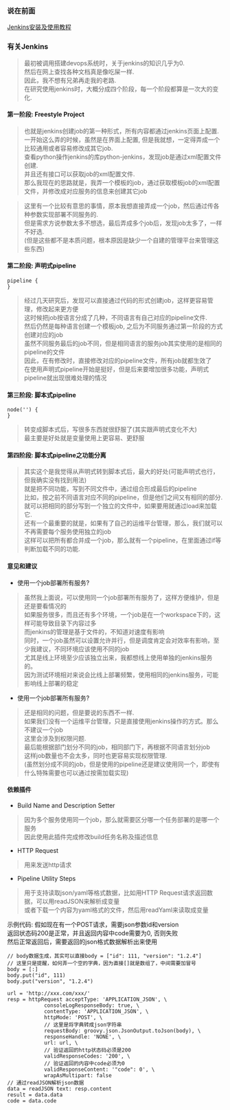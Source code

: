 ### 说在前面
[Jenkins安装及使用教程](https://my.oschina.net/bxxfighting/blog/3122435)  

### 有关Jenkins
> 最初被调用搭建devops系统时，关于jenkins的知识几乎为0.  
> 然后在网上查找各种文档真是像吃屎一样.  
> 因此，我不想有兄弟再走我的老路.  
> 在研究使用jenkins时，大概分成四个阶段，每一个阶段都算是一次大的变化.  

#### 第一阶段: Freestyle Project
> 也就是jenkins创建job的第一种形式，所有内容都通过jenkins页面上配置.  
> 一开始这么弄的时候，虽然是在界面上配置, 但是我就想，一定得弄成一个比较通用或者容易修改成其它job.  
> 查看python操作jenkins的库python-jenkins，发现job是通过xml配置文件创建.  
> 并且还有接口可以获取job的xml配置文件.  
> 那么我现在的思路就是，我弄一个模板的job，通过获取模板job的xml配置文件，并修改成对应服务的信息来创建其它job  

> 这里有一个比较有意思的事情，原本我想直接弄成一个job，然后通过传各种参数实现部署不同服务的.  
> 但是需求方说参数太多不想选，最后弄成多个job后，发现job太多了，一样不好选.  
> (但是这些都不是本质问题，根本原因是缺少一个自建的管理平台来管理这些东西)  

#### 第二阶段: 声明式pipeline
```
pipeline {
}
```
> 经过几天研究后，发现可以直接通过代码的形式创建job，这样更容易管理，修改起来更方便  
> 这时候把job按语言分成了几种，不同语言有自己对应的pipeline文件.  
> 然后仍然是每种语言创建一个模板job, 之后为不同服务通过第一阶段的方式创建对应的job  
> 虽然不同服务最后的job不同，但是相同语言的服务job其实使用的是相同的pipeline的文件  
> 因此，在有修改时，直接修改对应的pipeline文件，所有job就都生效了  
> 在使用声明式pipeline开始是挺好，但是后来要增加很多功能，声明式pipeline就出现很难处理的情况  

#### 第三阶段: 脚本式pipeline
```
node('') {
}
```
> 转变成脚本式后，写很多东西就很舒服了(其实跟声明式变化不大)  
> 最主要是好处就是变量使用上更容易、更舒服  

#### 第四阶段: 脚本式pipeline之功能分离
> 其实这个是我觉得从声明式转到脚本式后，最大的好处(可能声明式也行，但我确实没有找到用法)  
> 就是把不同功能，写到不同文件中，通过组合形成最后的pipeline  
> 比如，按之前不同语言对应不同的pipeline，但是他们之间又有相同的部分.  
> 就可以把相同的部分写到一个独立的文件中，如果要用就通过load来加载它.  
> 还有一个最重要的就是，如果有了自己的运维平台管理，那么，我们就可以不再需要每个服务使用独立的job  
> 这样可以把所有都合并成一个job，那么就有一个pipeline，在里面通过if等判断加载不同的功能.  


#### 意见和建议
* 使用一个job部署所有服务?
> 虽然我上面说，可以使用同一个job部署所有服务了，这样方便维护，但是还是要看情况的  
> 如果服务很多，而且还有多个环境，一个job是在一个workspace下的，这样可能导致目录下内容过多  
> 而jenkins的管理是基于文件的，不知道对速度有影响  
> 同时，一个job虽然可以设置允许并行，但是调度肯定会对效率有影响，至少我建议，不同环境应该使用不同的job  
> 尤其是线上环境至少应该独立出来，我都想线上使用单独的jenkins服务的。  
> 因为测试环境相对来说会比线上部署频繁，使用相同的jenkins服务，可能影响线上部署的稳定  

* 使用一个job部署所有服务?
> 还是相同的问题，但是要说的东西不一样.  
> 如果我们没有一个运维平台管理，只是直接使用jenkins操作的方式。那么不建议一个job  
> 这里会涉及到权限问题.  
> 最后能根据部门划分不同的job，相同部门下，再根据不同语言划分job  
> 这样job数量也不会太多，同时也更容易实现权限管理.  
> (虽然划分成不同的job，但是使用的pipeline还是建议使用同一个，即使有什么特殊需要也可以通过按需加载实现)  

#### 依赖插件
* Build Name and Description Setter
> 因为多个服务使用同一个job，那么就需要区分哪一个任务部署的是哪一个服务  
> 因此使用此插件完成修改build任务名称及描述信息  

* HTTP Request
> 用来发送http请求  

* Pipeline Utility Steps
> 用于支持读取json/yaml等格式数据，比如用HTTP Request请求返回数据，可以用readJSON来解析成变量  
> 或者下载一个内容为yaml格式的文件，然后用readYaml来读取成变量  


示例代码:
假如现在有一个POST请求，需要json参数id和version  
返回状态码200是正常，并且返回内容中code需要为0, 否则失败  
然后正常返回后，需要返回的json格式数据解析出来使用  
```
// body数据生成，其实可以直接body = ["id": 111, "version": "1.2.4"]
// 这里只是提醒，如何弄一个空的字典，因为直接[]就是数组了，中间需要加冒号
body = [:]
body.put("id", 111)
body.put("version", "1.2.4")

url = 'http://xxx.com/xxx/'
resp = httpRequest acceptType: 'APPLICATION_JSON', \
            consoleLogResponseBody: true, \
            contentType: 'APPLICATION_JSON', \
            httpMode: 'POST', \
			// 这里是将字典转成json字符串
            requestBody: groovy.json.JsonOutput.toJson(body), \
            responseHandle: 'NONE', \
            url: url, \
			// 验证返回的http状态码必须是200
            validResponseCodes: '200', \
			// 验证返回的内容中code必须为0
            validResponseContent: '"code": 0', \
            wrapAsMultipart: false
// 通过readJSON解析json数据
data = readJSON text: resp.content
result = data.data
code = data.code
```
